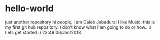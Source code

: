 # hello-world
just another repository
hi people, I am Caleb Jebadurai I like Music.
this is my first git hub repository.
I don't know what I'am going to do or how.. :(
Lets get started :) 23:49 06/Jan/2018

